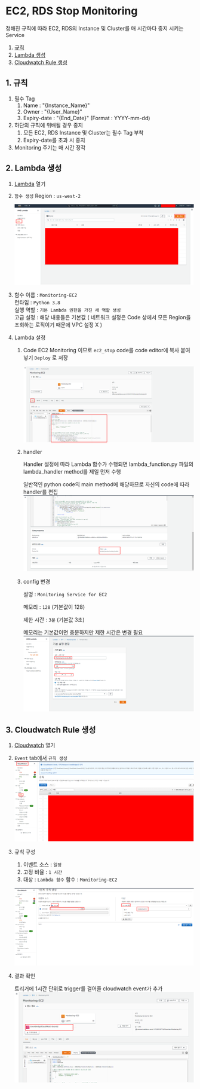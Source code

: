 # EC2, RDS Stop Monitoring

정해진 규칙에 따라 EC2, RDS의 Instance 및 Cluster를 매 시간마다 중지 시키는 Service

1. [규칙](#1-규칙)
2. [Lambda 생성](#2-lambda-생성)
3. [Cloudwatch Rule 생성](#3-cloudwatch-rule-생성)

## 1. 규칙

1. 필수 Tag
   1. Name : "{Instance_Name}"
   2. Owner : "{User_Name}"
   3. Expiry-date : "{End_Date}" (Format : YYYY-mm-dd)
2. 하단의 규칙에 위배될 경우 중지
   1. 모든 EC2, RDS Instance 및 Cluster는 필수 Tag 부착
   2. Expiry-date를 초과 시 중지
3. Monitoring 주기는 매 시간 정각

<div style="page-break-after: always; break-after: page;"></div>

## 2. Lambda 생성

1. [Lambda](https://console.aws.amazon.com/lambda/home#/functions) 열기

2. `함수 생성`
   Region : `us-west-2` 

   ![lambda_function](images/lambda_function.png)

3. 함수 이름 : `Monitoring-EC2`  
   런타임 : `Python 3.8`  
   실행 역할 : `기본 Lambda 권한을 가진 새 역할 생성`  
   고급 설정 : 해당 내용들은 기본값 ( 네트워크 설정은 Code 상에서 모든 Region을 조회하는 로직이기 때문에 VPC 설정 X )

4. Lambda 설정

   1. Code
      EC2 Monitoring 이므로 `ec2_stop` code를 code editor에 복사 붙여넣기
      `Deploy` 로 저장

      ![lambda_code](images/lambda_code.png)

   2. handler

      Handler 설정에 따라 Lambda 함수가 수행되면 lambda_function.py 파일의 lambda_handler method를 제일 먼저 수행

      일반적인 python code의 main method에 해당하므로 자신의 code에 따라 handler를 편집
      ![lambda_handler](images/lambda_handler.png)

   3. config 변경

      설명 : `Monitoring Service for EC2`

      메모리 : `128` (기본값이 128)

      제한 시간 : `3분` (기본값 3초)

      메모리는 기본값이면 충분하지만 제한 시간은 변경 필요
      ![lambda_configuration](images/lambda_configuration.png)

<div style="page-break-after: always; break-after: page;"></div>

## 3. Cloudwatch Rule 생성

1. [Cloudwatch](https://console.aws.amazon.com/cloudwatch/) 열기

2. `Event` tab에서 `규칙 생성`
   ![cloudwatch](images/cloudwatch.png)

3. 규칙 구성

   1. 이벤트 소스 : `일정`
   2. 고정 비율 : `1 시간`
   3. 대상 : `Lambda 함수`
      함수 : `Monitoring-EC2`

   ![cloudwatch_event](images/cloudwatch_event.png)

4. 결과 확인

   트리거에 1시간 단위로 trigger를 걸어줄 cloudwatch event가 추가
   ![lambda_result](images/lambda_result.png)
